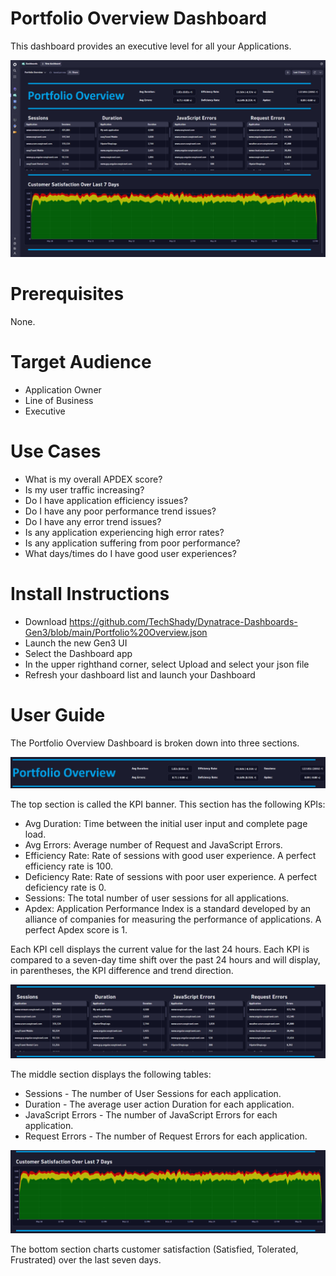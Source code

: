 # Portfolio Overview Dashboard
This dashboard provides an executive level for all your Applications.

![Portfolio Overview Dashboard](PortfolioOverview.png)

# Prerequisites

None.

# Target Audience

- Application Owner
- Line of Business
- Executive

# Use Cases

- What is my overall APDEX score?
- Is my user traffic increasing?
- Do I have application efficiency issues?
- Do I have any poor performance trend issues?
- Do I have any error trend issues?
- Is any application experiencing high error rates?
- Is any application suffering from poor performance?
- What days/times do I have good user experiences?

# Install Instructions

- Download https://github.com/TechShady/Dynatrace-Dashboards-Gen3/blob/main/Portfolio%20Overview.json
- Launch the new Gen3 UI
- Select the Dashboard app
- In the upper righthand corner, select Upload and select your json file
- Refresh your dashboard list and launch your Dashboard

# User Guide

The Portfolio Overview Dashboard is broken down into three sections.

![Portfolio Overview Dashboard](PortfolioOverview-1.png)

The top section is called the KPI banner. This section has the following KPIs:
- Avg Duration: Time between the initial user input and complete page load.
- Avg Errors: Average number of Request and JavaScript Errors.
- Efficiency Rate: Rate of sessions with good user experience. A perfect efficiency rate is 100.
- Deficiency Rate: Rate of sessions with poor user experience. A perfect deficiency rate is 0.
- Sessions: The total number of user sessions for all applications.
- Apdex: Application Performance Index is a standard developed by an alliance of companies for measuring the performance of applications. A perfect Apdex score is 1.

Each KPI cell displays the current value for the last 24 hours. Each KPI is compared to a seven-day time shift over the past 24 hours and will display, in parentheses, the KPI difference and trend direction.

![Portfolio Overview Dashboard](PortfolioOverview-2.png)

The middle section displays the following tables: 
- Sessions - The number of User Sessions for each application.
- Duration - The average user action Duration for each application.
- JavaScript Errors - The number of JavaScript Errors for each application.
- Request Errors - The number of Request Errors for each application.
 
![Portfolio Overview Dashboard](PortfolioOverview-3.png)

The bottom section charts customer satisfaction (Satisfied, Tolerated, Frustrated) over the last seven days.
